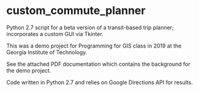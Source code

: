 # custom_commute_planner
Python 2.7 script for a beta version of a transit-based trip planner; incorporates a custom GUI via Tkinter. 

This was a demo project for Programming for GIS class in 2019 at the Georgia Institute of Technology.

See the attached PDF documentation which contains the background for the demo project.

Code written in Python 2.7 and relies on Google Directions API for results. 
